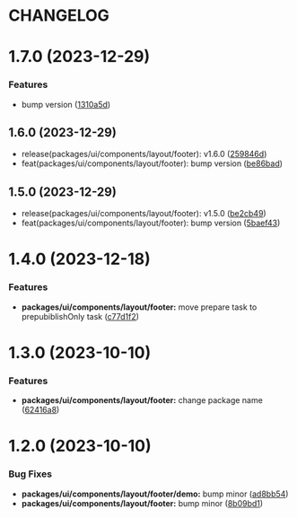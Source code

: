 # CHANGELOG

# 1.7.0 (2023-12-29)


### Features

* bump version ([1310a5d](https://github.mpi-internal.com/scmspain/frontend-all--pet-project-ts/commit/1310a5d4e524e689fa61d80a3cb527e362f90181))



## 1.6.0 (2023-12-29)

* release(packages/ui/components/layout/footer): v1.6.0 ([259846d](https://github.mpi-internal.com/scmspain/frontend-all--pet-project-ts/commit/259846d))
* feat(packages/ui/components/layout/footer): bump version ([be86bad](https://github.mpi-internal.com/scmspain/frontend-all--pet-project-ts/commit/be86bad))



## 1.5.0 (2023-12-29)

* release(packages/ui/components/layout/footer): v1.5.0 ([be2cb49](https://github.mpi-internal.com/scmspain/frontend-all--pet-project-ts/commit/be2cb49))
* feat(packages/ui/components/layout/footer): bump version ([5baef43](https://github.mpi-internal.com/scmspain/frontend-all--pet-project-ts/commit/5baef43))



# 1.4.0 (2023-12-18)


### Features

* **packages/ui/components/layout/footer:** move prepare task to prepubiblishOnly task ([c77d1f2](https://github.mpi-internal.com/scmspain/frontend-all--pet-project-skeleton/commit/c77d1f2a6eb4f505904980f48937dc9dd1c10859))



# 1.3.0 (2023-10-10)


### Features

* **packages/ui/components/layout/footer:** change package name ([62416a8](https://github.mpi-internal.com/scmspain/frontend-all--pet-project-skeleton/commit/62416a85d29ceeeafd964e74365c1dde99512f1a))



# 1.2.0 (2023-10-10)


### Bug Fixes

* **packages/ui/components/layout/footer/demo:** bump minor ([ad8bb54](https://github.mpi-internal.com/scmspain/frontend-all--pet-project-skeleton/commit/ad8bb54572416a39c6a2bc41cf74763fedca8dc0))
* **packages/ui/components/layout/footer:** bump minor ([8b09bd1](https://github.mpi-internal.com/scmspain/frontend-all--pet-project-skeleton/commit/8b09bd168ecaf3d4356604540f6a0ad0702868a0))